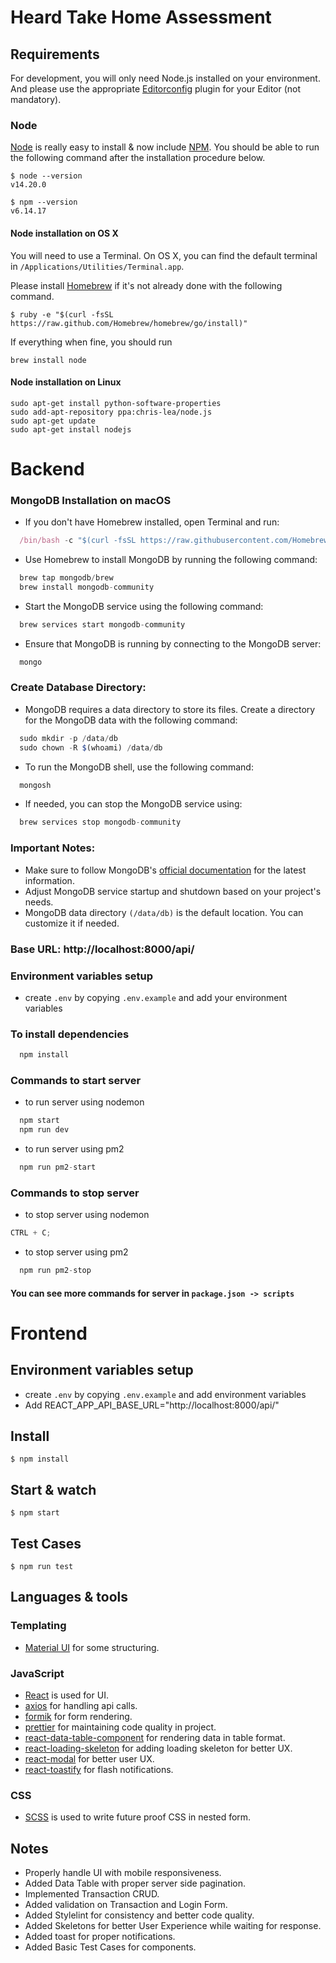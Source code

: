 
# Heard Take Home Assessment

## Requirements

For development, you will only need Node.js installed on your environment.
And please use the appropriate [Editorconfig](http://editorconfig.org/) plugin for your Editor (not mandatory).

### Node

[Node](http://nodejs.org/) is really easy to install & now include [NPM](https://npmjs.org/).
You should be able to run the following command after the installation procedure
below.

    $ node --version
    v14.20.0

    $ npm --version
    v6.14.17

#### Node installation on OS X

You will need to use a Terminal. On OS X, you can find the default terminal in
`/Applications/Utilities/Terminal.app`.

Please install [Homebrew](http://brew.sh/) if it's not already done with the following command.

    $ ruby -e "$(curl -fsSL https://raw.github.com/Homebrew/homebrew/go/install)"

If everything when fine, you should run

    brew install node

#### Node installation on Linux

    sudo apt-get install python-software-properties
    sudo add-apt-repository ppa:chris-lea/node.js
    sudo apt-get update
    sudo apt-get install nodejs


# Backend

### MongoDB Installation on macOS

- If you don't have Homebrew installed, open Terminal and run:

```js
  /bin/bash -c "$(curl -fsSL https://raw.githubusercontent.com/Homebrew/install/HEAD/install.sh)"
```

- Use Homebrew to install MongoDB by running the following command:

```js
  brew tap mongodb/brew
  brew install mongodb-community
```

- Start the MongoDB service using the following command:

```js
  brew services start mongodb-community
```

- Ensure that MongoDB is running by connecting to the MongoDB server:

```js
  mongo
```

### Create Database Directory:

- MongoDB requires a data directory to store its files. Create a directory for the MongoDB data with the following command:

```js
  sudo mkdir -p /data/db
  sudo chown -R $(whoami) /data/db
```

- To run the MongoDB shell, use the following command:

```js
  mongosh
```

- If needed, you can stop the MongoDB service using:

```js
  brew services stop mongodb-community
```

### Important Notes:

- Make sure to follow MongoDB's [official documentation](https://www.mongodb.com/docs/manual/tutorial/install-mongodb-on-os-x) for the latest information.
- Adjust MongoDB service startup and shutdown based on your project's needs.
- MongoDB data directory `(/data/db)` is the default location. You can customize it if needed.

### Base URL: http://localhost:8000/api/

### Environment variables setup

- create `.env` by copying `.env.example` and add your environment variables

### To install dependencies

```js
  npm install
```

### Commands to start server

- to run server using nodemon

```js
  npm start
  npm run dev
```

- to run server using pm2

```js
  npm run pm2-start
```

### Commands to stop server

- to stop server using nodemon

```js
CTRL + C;
```

- to stop server using pm2

```js
  npm run pm2-stop
```

#### You can see more commands for server in `package.json -> scripts`

# Frontend

## Environment variables setup

- create `.env` by copying `.env.example` and add environment variables
- Add REACT_APP_API_BASE_URL="http://localhost:8000/api/"

## Install

    $ npm install


## Start & watch

    $ npm start

## Test Cases

    $ npm run test


## Languages & tools

### Templating

- [Material UI](https://mui.com/material-ui/getting-started/overview/) for some structuring.

### JavaScript

- [React](http://facebook.github.io/react) is used for UI.
- [axios](https://www.npmjs.com/package/axios) for handling api calls.
- [formik](https://formik.org/) for form rendering.
- [prettier](https://prettier.io/) for maintaining code quality in project.
- [react-data-table-component](https://www.npmjs.com/package/react-data-table-component) for rendering data in table format.
- [react-loading-skeleton](https://www.npmjs.com/package/react-loading-skeleton) for adding loading skeleton for better UX.
- [react-modal](https://www.npmjs.com/package/react-modal) for better user UX.
- [react-toastify](https://www.npmjs.com/package/react-toastify) for flash notifications.


### CSS
- [SCSS](https://sass-lang.com/) is used to write future proof CSS in nested form.

## Notes
- Properly handle UI with mobile responsiveness.
- Added Data Table with proper server side pagination.
- Implemented Transaction CRUD.
- Added validation on Transaction and Login Form.
- Added Stylelint for consistency and better code quality.
- Added Skeletons for better User Experience while waiting for response.
- Added toast for proper notifications.
- Added Basic Test Cases for components.